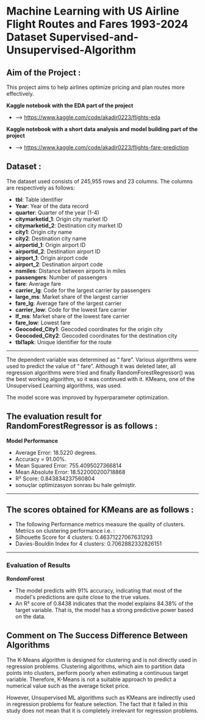 
# Machine Learning with US Airline Flight Routes and Fares 1993-2024 Dataset Supervised-and-Unsupervised-Algorithm

##  Aim of the Project :
This project aims to help airlines optimize pricing and plan routes more effectively. 


**Kaggle notebook with the EDA part of the project**
*  --> https://www.kaggle.com/code/akadir0223/flights-eda

**Kaggle notebook with a short data analysis and model building part of the project**
*  --> https://www.kaggle.com/code/akadir0223/flights-fare-prediction

## Dataset : 
The dataset used consists of 245,955 rows and 23 columns. The columns are respectively as follows:

- **tbl**: Table identifier
- **Year**: Year of the data record
- **quarter**: Quarter of the year (1-4)
- **citymarketid_1**: Origin city market ID
- **citymarketid_2**: Destination city market ID
- **city1**: Origin city name
- **city2**: Destination city name
- **airportid_1**: Origin airport ID
- **airportid_2**: Destination airport ID
- **airport_1**: Origin airport code
- **airport_2**: Destination airport code
- **nsmiles**: Distance between airports in miles
- **passengers**: Number of passengers
- **fare**: Average fare
- **carrier_lg**: Code for the largest carrier by passengers
- **large_ms**: Market share of the largest carrier
- **fare_lg**: Average fare of the largest carrier
- **carrier_low**: Code for the lowest fare carrier
- **lf_ms**: Market share of the lowest fare carrier
- **fare_low**: Lowest fare
- **Geocoded_City1**: Geocoded coordinates for the origin city
- **Geocoded_City2**: Geocoded coordinates for the destination city
- **tbl1apk**: Unique identifier for the route
----

The dependent variable was determined as “ fare”.
Various algorithms were used to predict the value of “ fare”.
Although it was deleted later, all regression algorithms were tried and finally RandomForestRegressor() was the best working algorithm, so it was continued with it.
KMeans, one of the Unsupervised Learning algorithms, was used.

The model score was improved by hyperparameter optimization.

The evaluation result for RandomForestRegressor is as follows : 
----

**Model Performance**
* Average Error: 18.5220 degrees.
* Accuracy = 91.00%.
* Mean Squared Error: 755.4095027366814
* Mean Absolute Error: 18.522000200718868
* R² Score: 0.843834237560804
* sonuçlar optimizasyon sonrası bu hale gelmiştir.
---
The scores obtained for KMeans are as follows : 
---
* The following Performance metrics measure the quality of clusters. Metrics on clustering performance i.e. : 
* Silhouette Score for 4 clusters: 0.46371227067631293
* Davies-Bouldin Index for 4 clusters: 0.7062882332826151
---

### Evaluation of Results
**RondomForest**
* The model predicts with 91% accuracy, indicating that most of the model's predictions are quite close to the true values.
* An R² score of 0.8438 indicates that the model explains 84.38% of the target variable. That is, the model has a strong predictive power based on the data.


## Comment on The Success Difference Between Algorithms
The K-Means algorithm is designed for clustering and is not directly used in regression problems. Clustering algorithms, which aim to partition data points into clusters, perform poorly when estimating a continuous target variable. Therefore, K-Means is not a suitable approach to predict a numerical value such as the average ticket price.

However, Unsupervised ML algorithms such as KMeans are indirectly used in regression problems for feature selection. The fact that it failed in this study does not mean that it is completely irrelevant for regression problems.
